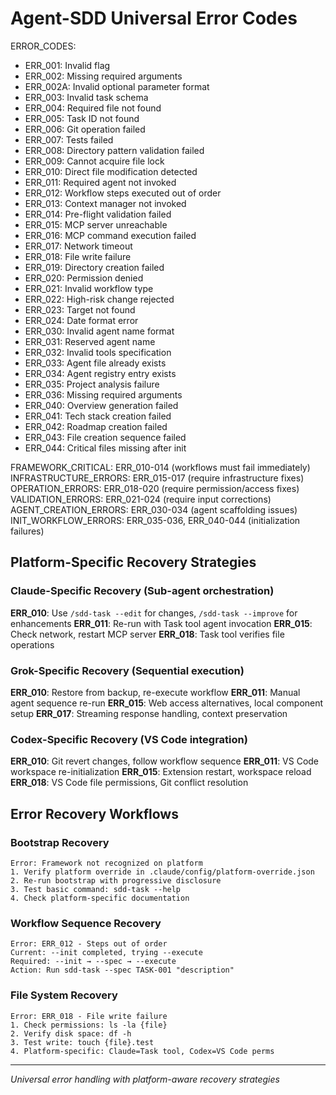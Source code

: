 # Agent-SDD Universal Error Codes

ERROR_CODES:
- ERR_001: Invalid flag
- ERR_002: Missing required arguments
- ERR_002A: Invalid optional parameter format
- ERR_003: Invalid task schema
- ERR_004: Required file not found
- ERR_005: Task ID not found
- ERR_006: Git operation failed
- ERR_007: Tests failed
- ERR_008: Directory pattern validation failed
- ERR_009: Cannot acquire file lock
- ERR_010: Direct file modification detected
- ERR_011: Required agent not invoked
- ERR_012: Workflow steps executed out of order
- ERR_013: Context manager not invoked
- ERR_014: Pre-flight validation failed
- ERR_015: MCP server unreachable
- ERR_016: MCP command execution failed
- ERR_017: Network timeout
- ERR_018: File write failure
- ERR_019: Directory creation failed
- ERR_020: Permission denied
- ERR_021: Invalid workflow type
- ERR_022: High-risk change rejected
- ERR_023: Target not found
- ERR_024: Date format error
- ERR_030: Invalid agent name format
- ERR_031: Reserved agent name
- ERR_032: Invalid tools specification
- ERR_033: Agent file already exists
- ERR_034: Agent registry entry exists
- ERR_035: Project analysis failure
- ERR_036: Missing required arguments
- ERR_040: Overview generation failed
- ERR_041: Tech stack creation failed
- ERR_042: Roadmap creation failed
- ERR_043: File creation sequence failed
- ERR_044: Critical files missing after init

FRAMEWORK_CRITICAL: ERR_010-014 (workflows must fail immediately)
INFRASTRUCTURE_ERRORS: ERR_015-017 (require infrastructure fixes)
OPERATION_ERRORS: ERR_018-020 (require permission/access fixes)
VALIDATION_ERRORS: ERR_021-024 (require input corrections)
AGENT_CREATION_ERRORS: ERR_030-034 (agent scaffolding issues)
INIT_WORKFLOW_ERRORS: ERR_035-036, ERR_040-044 (initialization failures)

## Platform-Specific Recovery Strategies

### Claude-Specific Recovery (Sub-agent orchestration)
**ERR_010**: Use `/sdd-task --edit` for changes, `/sdd-task --improve` for enhancements
**ERR_011**: Re-run with Task tool agent invocation
**ERR_015**: Check network, restart MCP server
**ERR_018**: Task tool verifies file operations

### Grok-Specific Recovery (Sequential execution)
**ERR_010**: Restore from backup, re-execute workflow
**ERR_011**: Manual agent sequence re-run
**ERR_015**: Web access alternatives, local component setup
**ERR_017**: Streaming response handling, context preservation

### Codex-Specific Recovery (VS Code integration)
**ERR_010**: Git revert changes, follow workflow sequence
**ERR_011**: VS Code workspace re-initialization
**ERR_015**: Extension restart, workspace reload
**ERR_018**: VS Code file permissions, Git conflict resolution

## Error Recovery Workflows

### Bootstrap Recovery
```
Error: Framework not recognized on platform
1. Verify platform override in .claude/config/platform-override.json
2. Re-run bootstrap with progressive disclosure
3. Test basic command: sdd-task --help
4. Check platform-specific documentation
```

### Workflow Sequence Recovery
```
Error: ERR_012 - Steps out of order
Current: --init completed, trying --execute
Required: --init → --spec → --execute
Action: Run sdd-task --spec TASK-001 "description"
```

### File System Recovery
```
Error: ERR_018 - File write failure
1. Check permissions: ls -la {file}
2. Verify disk space: df -h
3. Test write: touch {file}.test
4. Platform-specific: Claude=Task tool, Codex=VS Code perms
```

---

*Universal error handling with platform-aware recovery strategies*
